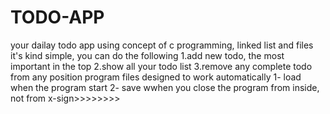 # TODO-APP
your dailay todo app using concept of c programming, linked list and files
it's kind simple, you can do the following
1.add new todo, the most important in the top
2.show all your todo list
3.remove any complete todo from any position
program files designed to work automatically 
1- load when the program start
2- save wwhen you close the program from inside, not from x-sign>>>>>>>> 